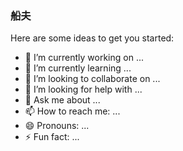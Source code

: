 ### 船夫

Here are some ideas to get you started:

- 🔭 I’m currently working on ...
- 🌱 I’m currently learning ...
- 👯 I’m looking to collaborate on ...
- 🤔 I’m looking for help with ...
- 💬 Ask me about ...
- 📫 How to reach me: ...
- 😄 Pronouns: ...
- ⚡ Fun fact: ...
<!--
**Killy412/Killy412** is a ✨ _special_ ✨ repository because its `README.md` (this file) appears on your GitHub profile.


-->
